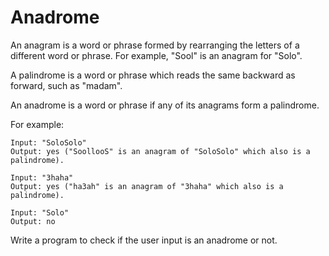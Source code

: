 # Anadrome

An anagram is a word or phrase formed by rearranging the letters of a different word or phrase. For example, "Sool" is an anagram for "Solo".

A palindrome is a word or phrase which reads the same backward as forward, such as "madam".

An anadrome is a word or phrase if any of its anagrams form a palindrome.

For example:
```
Input: "SoloSolo"
Output: yes ("SoollooS" is an anagram of "SoloSolo" which also is a palindrome).

Input: "3haha"
Output: yes ("ha3ah" is an anagram of "3haha" which also is a palindrome).

Input: "Solo"
Output: no
```
Write a program to check if the user input is an anadrome or not.

